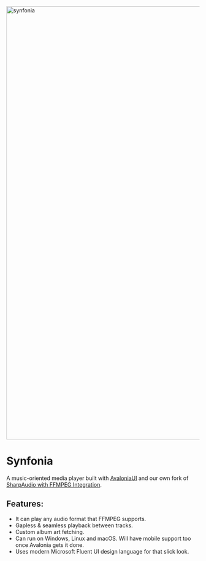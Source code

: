 <img width="1128" alt="synfonia" src="https://user-images.githubusercontent.com/4672627/84707589-5b69a880-af35-11ea-87a6-7ad57a31d314.png">

# Synfonia

A music-oriented media player built with [AvaloniaUI](https://github.com/AvaloniaUI/Avalonia/) and our own fork of [SharpAudio with FFMPEG Integration](https://github.com/jmacato/SharpAudio).  

## Features:

- It can play any audio format that FFMPEG supports. 
- Gapless & seamless playback between tracks.
- Custom album art fetching.
- Can run on Windows, Linux and macOS. Will have mobile support too once Avalonia gets it done.
- Uses modern Microsoft Fluent UI design language for that slick look.
